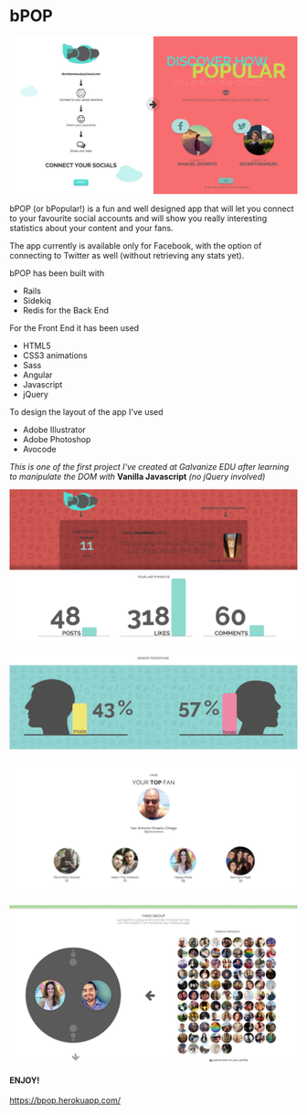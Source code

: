 # bPOP

![alt text](https://github.com/dicristomanuel/bpop/blob/master/app/assets/images/screenshot1.png "Logo Title Text 1")

bPOP (or bPopular!) is a fun and well designed app that will let you connect to your favourite social accounts and will show you really interesting statistics about your content and your fans.

The app currently is available only for Facebook, with the option of connecting to Twitter as well (without retrieving any stats yet).

bPOP has been built with
 - Rails
 - Sidekiq
 - Redis
for the Back End

For the Front End it has been used
  - HTML5
  - CSS3 animations
  - Sass
  - Angular
  - Javascript
  - jQuery

To design the layout of the app I've used
 - Adobe Illustrator
 - Adobe Photoshop
 - Avocode

*This is one of the first project I've created at Galvanize EDU after learning to manipulate the DOM with* **Vanilla Javascript** *(no jQuery involved)*

![alt text](https://github.com/dicristomanuel/bpop/blob/master/app/assets/images/screenshot2.png "Logo Title Text 1")

![alt text](https://github.com/dicristomanuel/bpop/blob/master/app/assets/images/screenshot3.png "Logo Title Text 1")

![alt text](https://github.com/dicristomanuel/bpop/blob/master/app/assets/images/screenshot4.png "Logo Title Text 1")

![alt text](https://github.com/dicristomanuel/bpop/blob/master/app/assets/images/screenshot5.png "Logo Title Text 1")

#### ENJOY!

https://bpop.herokuapp.com/
